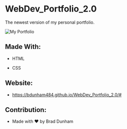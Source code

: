 # WebDev_Portfolio_2.0
The newest version of my personal portfolio.

![My Portfolio](/assets/images/portfolio-screenshot.png)

## Made With:

* HTML

* CSS

## Website:

* https://bdunham484.github.io/WebDev_Portfolio_2.0/#

## Contribution:

* Made with ❤️ by Brad Dunham
